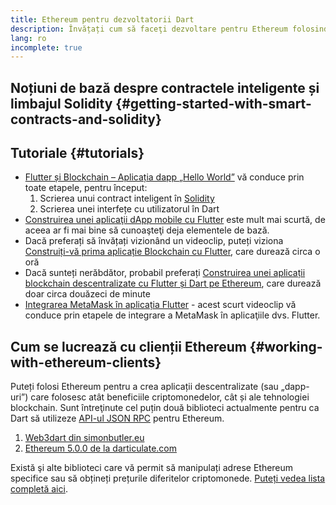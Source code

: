 ```yaml
---
title: Ethereum pentru dezvoltatorii Dart
description: Învățați cum să faceţi dezvoltare pentru Ethereum folosind limbajul de programare Dart
lang: ro
incomplete: true
---
```


## Noțiuni de bază despre contractele inteligente și limbajul Solidity {#getting-started-with-smart-contracts-and-solidity}

## Tutoriale {#tutorials}

- [Flutter și Blockchain – Aplicația dapp „Hello World”](https://www.geeksforgeeks.org/flutter-and-blockchain-hello-world-dapp/) vă conduce prin toate etapele, pentru început:
  1.  Scrierea unui contract inteligent în [Solidity](https://soliditylang.org/)
  2.  Scrierea unei interfețe cu utilizatorul în Dart
- [Construirea unei aplicaţii dApp mobile cu Flutter](https://medium.com/dash-community/building-a-mobile-dapp-with-flutter-be945c80315a) este mult mai scurtă, de aceea ar fi mai bine să cunoaşteţi deja elementele de bază.
- Dacă preferați să învățați vizionând un videoclip, puteți viziona [Construiți-vă prima aplicație Blockchain cu Flutter](https://www.youtube.com/watch?v=3Eeh3pJ6PeA), care durează circa o oră
- Dacă sunteți nerăbdător, probabil preferați [Construirea unei aplicații blockchain descentralizate cu Flutter și Dart pe Ethereum](https://www.youtube.com/watch?v=jaMFEOCq_1s), care durează doar circa douăzeci de minute
- [Integrarea MetaMask în aplicația Flutter](https://youtu.be/8qzVDje3IWk) - acest scurt videoclip vă conduce prin etapele de integrare a MetaMask în aplicaţiile dvs. Flutter.

## Cum se lucrează cu clienții Ethereum {#working-with-ethereum-clients}

Puteți folosi Ethereum pentru a crea aplicații descentralizate (sau „dapp-uri”) care folosesc atât beneficiile criptomonedelor, cât și ale tehnologiei blockchain. Sunt întreţinute cel puțin două biblioteci actualmente pentru ca Dart să utilizeze [API-ul JSON RPC](/developers/docs/apis/json-rpc/) pentru Ethereum.

1. [Web3dart din simonbutler.eu](https://pub.dev/packages/web3dart)
1. [Ethereum 5.0.0 de la darticulate.com](https://pub.dev/packages/ethereum)

Există şi alte biblioteci care vă permit să manipulați adrese Ethereum specifice sau să obțineți prețurile diferitelor criptomonede. [Puteți vedea lista completă aici](https://pub.dev/dart/packages?q=ethereum).

